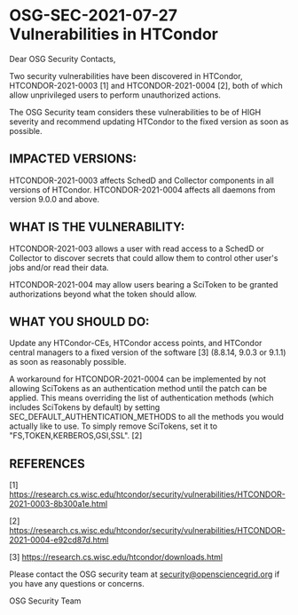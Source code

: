 # OSG-SEC-2021-07-27 Vulnerabilities in HTCondor

Dear OSG Security Contacts,

Two security vulnerabilities have been discovered in HTCondor, HTCONDOR-2021-0003 [1] and HTCONDOR-2021-0004 [2], both of which allow unprivileged users to perform unauthorized actions.

The OSG Security team considers these vulnerabilities to be of HIGH severity and recommend updating HTCondor to the fixed version as soon as possible.

## IMPACTED VERSIONS:

HTCONDOR-2021-0003 affects SchedD and Collector components in all versions of HTCondor.
HTCONDOR-2021-0004 affects all daemons from version 9.0.0 and above.

## WHAT IS THE VULNERABILITY:

HTCONDOR-2021-003 allows a user with read access to a SchedD or Collector to discover secrets that could allow them to control other user's jobs and/or read their data.

HTCONDOR-2021-004 may allow users bearing a SciToken to be granted authorizations beyond what the token should allow.

## WHAT YOU SHOULD DO:

Update any HTCondor-CEs, HTCondor access points, and HTCondor central managers to a fixed version of the software [3] (8.8.14, 9.0.3 or 9.1.1) as soon as reasonably possible.

A workaround for HTCONDOR-2021-0004 can be implemented by not allowing SciTokens as an authentication method until the patch can be applied. This means overriding the list of authentication methods (which includes SciTokens by default) by setting SEC_DEFAULT_AUTHENTICATION_METHODS to all the methods you would actually like to use. To simply remove SciTokens, set it to "FS,TOKEN,KERBEROS,GSI,SSL". [2]

## REFERENCES

[1] https://research.cs.wisc.edu/htcondor/security/vulnerabilities/HTCONDOR-2021-0003-8b300a1e.html

[2] https://research.cs.wisc.edu/htcondor/security/vulnerabilities/HTCONDOR-2021-0004-e92cd87d.html

[3] https://research.cs.wisc.edu/htcondor/downloads.html

Please contact the OSG security team at security@opensciencegrid.org if you have any questions or concerns.

OSG Security Team
